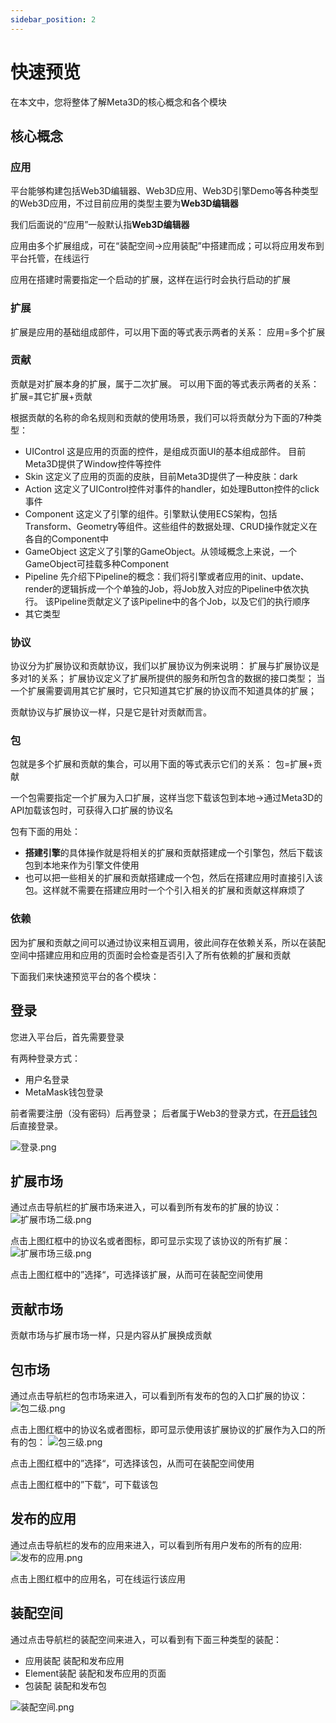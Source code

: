 ```yaml
---
sidebar_position: 2
---
```


# 快速预览

在本文中，您将整体了解Meta3D的核心概念和各个模块


## 核心概念


### 应用

平台能够构建包括Web3D编辑器、Web3D应用、Web3D引擎Demo等各种类型的Web3D应用，不过目前应用的类型主要为**Web3D编辑器**

我们后面说的“应用”一般默认指**Web3D编辑器**

应用由多个扩展组成，可在“装配空间->应用装配”中搭建而成；可以将应用发布到平台托管，在线运行

应用在搭建时需要指定一个启动的扩展，这样在运行时会执行启动的扩展

### 扩展

扩展是应用的基础组成部件，可以用下面的等式表示两者的关系：
应用=多个扩展

### 贡献

贡献是对扩展本身的扩展，属于二次扩展。
可以用下面的等式表示两者的关系：
扩展=其它扩展+贡献

根据贡献的名称的命名规则和贡献的使用场景，我们可以将贡献分为下面的7种类型：
- UIControl
这是应用的页面的控件，是组成页面UI的基本组成部件。
目前Meta3D提供了Window控件等控件
- Skin
这定义了应用的页面的皮肤，目前Meta3D提供了一种皮肤：dark
- Action
这定义了UIControl控件对事件的handler，如处理Button控件的click事件
- Component
这定义了引擎的组件。引擎默认使用ECS架构，包括Transform、Geometry等组件。这些组件的数据处理、CRUD操作就定义在各自的Component中
- GameObject
这定义了引擎的GameObject。从领域概念上来说，一个GameObject可挂载多种Component
- Pipeline
先介绍下Pipeline的概念：我们将引擎或者应用的init、update、render的逻辑拆成一个个单独的Job，将Job放入对应的Pipeline中依次执行。
该Pipeline贡献定义了该Pipeline中的各个Job，以及它们的执行顺序
- 其它类型


### 协议

协议分为扩展协议和贡献协议，我们以扩展协议为例来说明：
扩展与扩展协议是多对1的关系；
扩展协议定义了扩展所提供的服务和所包含的数据的接口类型；
当一个扩展需要调用其它扩展时，它只知道其它扩展的协议而不知道具体的扩展；

贡献协议与扩展协议一样，只是它是针对贡献而言。



### 包

包就是多个扩展和贡献的集合，可以用下面的等式表示它们的关系：
包=扩展+贡献

一个包需要指定一个扩展为入口扩展，这样当您下载该包到本地->通过Meta3D的API加载该包时，可获得入口扩展的协议名

包有下面的用处：
- **搭建引擎**的具体操作就是将相关的扩展和贡献搭建成一个引擎包，然后下载该包到本地来作为引擎文件使用
- 也可以把一些相关的扩展和贡献搭建成一个包，然后在搭建应用时直接引入该包。这样就不需要在搭建应用时一个个引入相关的扩展和贡献这样麻烦了


### 依赖

因为扩展和贡献之间可以通过协议来相互调用，彼此间存在依赖关系，所以在装配空间中搭建应用和应用的页面时会检查是否引入了所有依赖的扩展和贡献


下面我们来快速预览平台的各个模块：
## 登录

您进入平台后，首先需要登录

有两种登录方式：

- 用户名登录
- MetaMask钱包登录

前者需要注册（没有密码）后再登录；
后者属于Web3的登录方式，在[开启钱包](https://zhuanlan.zhihu.com/p/112285438)后直接登录。

![登录.png](/img/快速预览/登录.png)


## 扩展市场

通过点击导航栏的扩展市场来进入，可以看到所有发布的扩展的协议：
![扩展市场二级.png](/img/快速预览/扩展市场二级.png)

点击上图红框中的协议名或者图标，即可显示实现了该协议的所有扩展：
![扩展市场三级.png](/img/快速预览/扩展市场三级.png)

点击上图红框中的”选择“，可选择该扩展，从而可在装配空间使用


## 贡献市场

贡献市场与扩展市场一样，只是内容从扩展换成贡献

## 包市场

通过点击导航栏的包市场来进入，可以看到所有发布的包的入口扩展的协议：
![包二级.png](/img/快速预览/包二级.png)

点击上图红框中的协议名或者图标，即可显示使用该扩展协议的扩展作为入口的所有的包：
![包三级.png](/img/快速预览/包三级.png)

点击上图红框中的”选择“，可选择该包，从而可在装配空间使用

点击上图红框中的”下载“，可下载该包



## 发布的应用

通过点击导航栏的发布的应用来进入，可以看到所有用户发布的所有的应用:
![发布的应用.png](/img/快速预览/发布的应用.png)

点击上图红框中的应用名，可在线运行该应用


## 装配空间


通过点击导航栏的装配空间来进入，可以看到有下面三种类型的装配：
- 应用装配
装配和发布应用
- Element装配
装配和发布应用的页面
- 包装配
装配和发布包

![装配空间.png](/img/快速预览/装配空间.png)